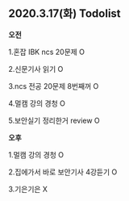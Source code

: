 ## 2020.3.17(화) Todolist

**오전**

1.혼잡 IBK ncs 20문제 O

2.신문기사 읽기 O

3.ncs 전공 20문제 8번째꺼 O

4.멀캠 강의 경청 O

5.보안실기 정리한거 review O



**오후**

1.멀캠 강의 경청 O

2.집에가서 바로 보안기사 4강듣기 O

3.기은기은 X

